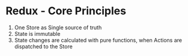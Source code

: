 # Redux - Core Principles

<v-clicks>

1. One Store as Single source of truth
2. State is immutable
3. State changes are calculated with pure functions, when Actions are dispatched to the Store

</v-clicks>

<!--
  - we go over the details later to see how those principles help us
-->
